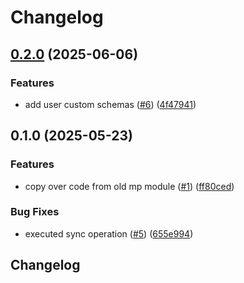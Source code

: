 # Changelog

## [0.2.0](https://github.com/masterpointio/terraform-googleworkspace-users-groups-automation/compare/v0.1.0...v0.2.0) (2025-06-06)


### Features

* add user custom schemas ([#6](https://github.com/masterpointio/terraform-googleworkspace-users-groups-automation/issues/6)) ([4f47941](https://github.com/masterpointio/terraform-googleworkspace-users-groups-automation/commit/4f47941ffdcb26eeb23c42c6263ef5f64f5ea692))

## 0.1.0 (2025-05-23)


### Features

* copy over code from old mp module ([#1](https://github.com/masterpointio/terraform-googleworkspace-users-groups-automation/issues/1)) ([ff80ced](https://github.com/masterpointio/terraform-googleworkspace-users-groups-automation/commit/ff80ced595d5423f8ef6c44002a624244827a759))


### Bug Fixes

* executed sync operation ([#5](https://github.com/masterpointio/terraform-googleworkspace-users-groups-automation/issues/5)) ([655e994](https://github.com/masterpointio/terraform-googleworkspace-users-groups-automation/commit/655e9949692a856f2357c1c3c23827862499de27))

## Changelog
